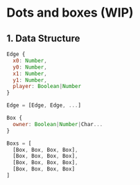 
# Dots and boxes (WIP)

## 1. Data Structure

```js
Edge {
  x0: Number,
  y0: Number,
  x1: Number,
  y1: Number,
  player: Boolean|Number
}

Edge = [Edge, Edge, ...]

Box {
  owner: Boolean|Number|Char...
}

Boxs = [
  [Box, Box, Box, Box],
  [Box, Box, Box, Box],
  [Box, Box, Box, Box],
  [Box, Box, Box, Box]
]

```
